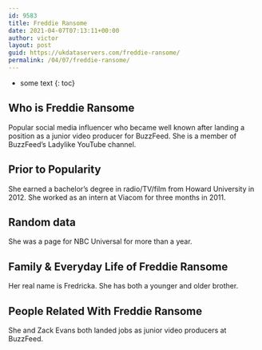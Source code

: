 ```yaml
---
id: 9583
title: Freddie Ransome
date: 2021-04-07T07:13:11+00:00
author: victor
layout: post
guid: https://ukdataservers.com/freddie-ransome/
permalink: /04/07/freddie-ransome/
---
```


* some text
{: toc}


## Who is Freddie Ransome



Popular social media influencer who became well known after landing a position as a junior video producer for BuzzFeed. She is a member of BuzzFeed&#8217;s Ladylike YouTube channel. 

                
                
                
## Prior to Popularity



She earned a bachelor&#8217;s degree in radio/TV/film from Howard University in 2012. She worked as an intern at Viacom for three months in 2011.

                
                
                
## Random data



She was a page for NBC Universal for more than a year. 

                
                
                
## Family & Everyday Life of Freddie Ransome



Her real name is Fredricka. She has both a younger and older brother.

                
                
                
## People Related With Freddie Ransome



She and Zack Evans both landed jobs as junior video producers at BuzzFeed. 

                
              
            
          
          
          